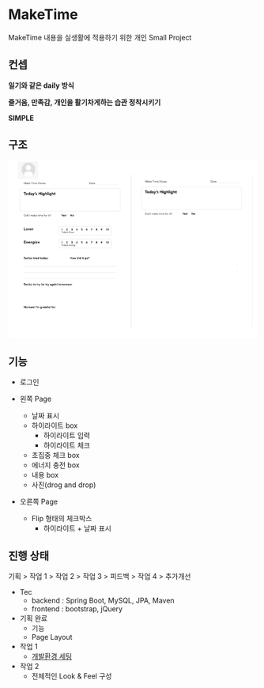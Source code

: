 # MakeTime

MakeTime 내용을 실생활에 적용하기 위한 개인 Small Project

## 컨셉

**일기와 같은 daily 방식**  

**즐거움, 만족감, 개인을 활기차게하는 습관 정착시키기**  

**SIMPLE**

## 구조

![Base 골격](https://github.com/bluewow/makeTime/blob/master/assets/layout.png)

## 기능 
- 로그인
- 왼쪽 Page
	- 날짜 표시
	- 하이라이트 box
		- 하이라이트 입력
		- 하이라이트 체크
	- 초집중 체크 box
	- 에너지 충전 box
	- 내용 box
	- 사진(drog and drop)

- 오른쪽 Page
	- Flip 형태의 체크박스
		- 하이라이트 + 날짜 표시

## 진행 상태

기획 > 작업 1 > 작업 2 > 작업 3 > 피드백 > 작업 4 > 추가개선

- Tec
	- backend : Spring Boot, MySQL, JPA, Maven
	- frontend : bootstrap, jQuery
- 기획 완료
	- 기능
	- Page Layout
- 작업 1 
	- [개발환경 세팅](https://github.com/bluewow/makeTime/blob/master/contents/setting.md.md)
- 작업 2
	- 전체적인 Look & Feel 구성

<!--stackedit_data:
eyJoaXN0b3J5IjpbMTc5ODMzMjgxMiwxNTczNjMwMDM4LDE4OD
c3NzYxODEsMTQxMTM4ODE0NCwtMTI0ODAxMDk0OSwyMDg2MTY5
NjEyXX0=
-->